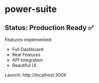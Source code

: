 # power-suite

## Status: Production Ready ✅

Features implemented:
- Full Dashboard
- Real Features
- API Integration
- Beautiful UI

Launch: http://localhost:300X

